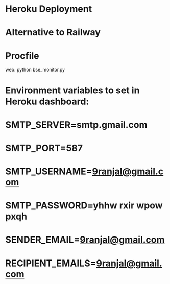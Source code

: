 # Heroku Deployment
# Alternative to Railway

# Procfile
web: python bse_monitor.py

# Environment variables to set in Heroku dashboard:
# SMTP_SERVER=smtp.gmail.com
# SMTP_PORT=587
# SMTP_USERNAME=9ranjal@gmail.com
# SMTP_PASSWORD=yhhw rxir wpow pxqh
# SENDER_EMAIL=9ranjal@gmail.com
# RECIPIENT_EMAILS=9ranjal@gmail.com
